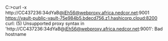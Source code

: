 C:\>curl -x http://CC437236:34dYaB@jEh56@webproxy.africa.nedcor.net:9001 https://vault-public-vault-75e984b5.bdecd756.z1.hashicorp.cloud:8200
curl: (5) Unsupported proxy syntax in 'http://CC437236:34dYaB@jEh56@webproxy.africa.nedcor.net:9001': Bad hostname
